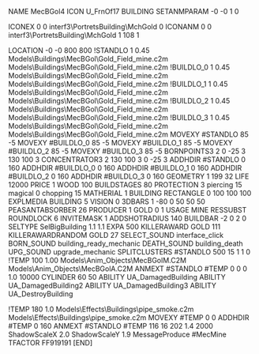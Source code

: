 NAME MecBGol4
ICON U_FrnOf17
BUILDING
SETANMPARAM -0 -0 1 0

ICONEX 0 0 interf3\PortretsBuilding\MchGold 0
ICONANM 0 0 interf3\PortretsBuilding\MchGold 1 108 1

LOCATION -0 -0 800 800
!STANDLO      1 0.45 Models\Buildings\MecBGol\Gold_Field_mine.c2m Models\Buildings\MecBGol\Gold_Field_mine.c2m
!BUILDLO_0    1 0.45 Models\Buildings\MecBGol\Gold_Field_mine.c2m Models\Buildings\MecBGol\Gold_Field_mine.c2m
!BUILDLO_1    1 0.45 Models\Buildings\MecBGol\Gold_Field_mine.c2m Models\Buildings\MecBGol\Gold_Field_mine.c2m
!BUILDLO_2    1 0.45 Models\Buildings\MecBGol\Gold_Field_mine.c2m Models\Buildings\MecBGol\Gold_Field_mine.c2m
!BUILDLO_3    1 0.45 Models\Buildings\MecBGol\Gold_Field_mine.c2m Models\Buildings\MecBGol\Gold_Field_mine.c2m
MOVEXY #STANDLO   85 -5
MOVEXY #BUILDLO_0 85 -5
MOVEXY #BUILDLO_1 85 -5
MOVEXY #BUILDLO_2 85 -5
MOVEXY #BUILDLO_3 85 -5
BORNPOINTS3 2 0 -25 3 130 100 3
CONCENTRATOR3 2 130 100 3 0 -25 3
ADDHDIR #STANDLO 0 160
ADDHDIR #BUILDLO_0 0 160
ADDHDIR #BUILDLO_1 0 160
ADDHDIR #BUILDLO_2 0 160
ADDHDIR #BUILDLO_3 0 160
GEOMETRY 1 199 32
LIFE     12000
PRICE 1 WOOD 100
BUILDSTAGES 80
PROTECTION 3 piercing 15 magical 0 chopping 15
MATHERIAL 1 BUILDING
RECTANGLE    0 100 100 100
EXPLMEDIA BUILDING 5
VISION 0
3DBARS 1 -80 0 50 50 50
PEASANTABSORBER 26
PRODUCER        1 GOLD 0 1
USAGE MINE
RESSUBST
ROUNDLOCK 6
INVITEMASK 1
ADDSHOTRADIUS 140
BUILDBAR -2 0 2 0
SELTYPE SelBigBuilding 1.1 1.1
EXPA 500
KILLERAWARD             GOLD 111
KILLERAWARDRANDOM       GOLD 27
SELECT_SOUND interface_click
BORN_SOUND building_ready_mechanic
DEATH_SOUND building_death
UPG_SOUND upgrade_mechanic
SPLITCLUSTERS #STANDLO 500 15 1 1 0
!TEMP 100 1.00 Models\Anim_Objects\MecBGolM.C2M Models\Anim_Objects\MecBGolA.C2M
ANMEXT #STANDLO #TEMP 0 0 0 1.0 10000
CYLINDER 60 50
ABILITY UA_DamagedBuilding
ABILITY UA_DamagedBuilding2
ABILITY UA_DamagedBuilding3
ABILITY UA_DestroyBuilding

!TEMP 180 1.0 Models\Effects\Buildings\pipe_smoke.c2m Models\Effects\Buildings\pipe_smoke.c2m
MOVEXY  #TEMP 0 0
ADDHDIR #TEMP 0 160
ANMEXT #STANDLO #TEMP 116 16 202 1.4 2000
ShadowScaleX 2.0
ShadowScaleY 1.9
MessageProduce #MecMine
TFACTOR FF919191
[END]
